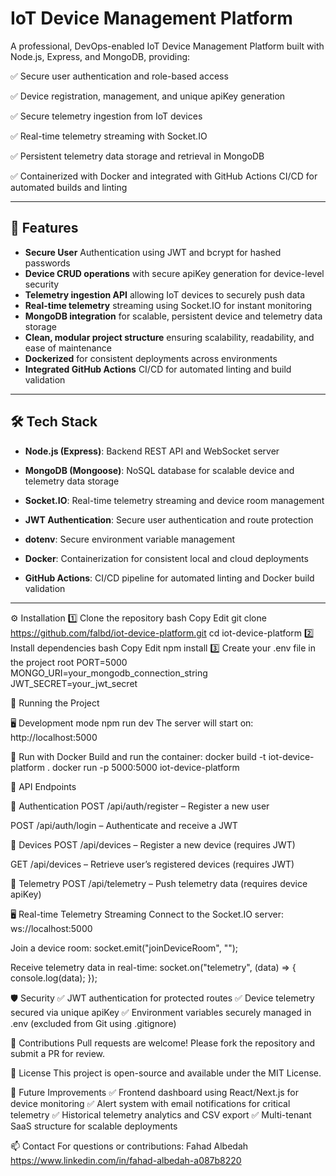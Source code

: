 # IoT Device Management Platform

A professional, DevOps-enabled IoT Device Management Platform built with Node.js, Express, and MongoDB, providing:

✅ Secure user authentication and role-based access

✅ Device registration, management, and unique apiKey generation

✅ Secure telemetry ingestion from IoT devices

✅ Real-time telemetry streaming with Socket.IO

✅ Persistent telemetry data storage and retrieval in MongoDB

✅ Containerized with Docker and integrated with GitHub Actions CI/CD for automated builds and linting



---

## 🚀 Features

- **Secure User** Authentication using JWT and bcrypt for hashed passwords
- **Device CRUD operations** with secure apiKey generation for device-level security
- **Telemetry ingestion API** allowing IoT devices to securely push data
- **Real-time telemetry** streaming using Socket.IO for instant monitoring
- **MongoDB integration** for scalable, persistent device and telemetry data storage
- **Clean, modular project structure** ensuring scalability, readability, and ease of maintenance
- **Dockerized** for consistent deployments across environments
- **Integrated GitHub Actions** CI/CD for automated linting and build validation


---

## 🛠 Tech Stack

- **Node.js (Express)**: Backend REST API and WebSocket server

- **MongoDB (Mongoose)**: NoSQL database for scalable device and telemetry data storage

- **Socket.IO**: Real-time telemetry streaming and device room management

- **JWT Authentication**: Secure user authentication and route protection

- **dotenv**: Secure environment variable management

- **Docker**: Containerization for consistent local and cloud deployments

- **GitHub Actions**: CI/CD pipeline for automated linting and Docker build validation

---

⚙️ Installation
1️⃣ Clone the repository
bash
Copy
Edit
git clone https://github.com/falbd/iot-device-platform.git
cd iot-device-platform
2️⃣ Install dependencies
bash
Copy
Edit
npm install
3️⃣ Create your .env file in the project root
PORT=5000
MONGO_URI=your_mongodb_connection_string
JWT_SECRET=your_jwt_secret

🚦 Running the Project

🖥️ Development mode
npm run dev
The server will start on:
http://localhost:5000

🐳 Run with Docker
Build and run the container:
docker build -t iot-device-platform .
docker run -p 5000:5000 iot-device-platform

📮 API Endpoints

🔐 Authentication
POST /api/auth/register – Register a new user

POST /api/auth/login – Authenticate and receive a JWT

🔧 Devices
POST /api/devices – Register a new device (requires JWT)

GET /api/devices – Retrieve user’s registered devices (requires JWT)

📡 Telemetry
POST /api/telemetry – Push telemetry data (requires device apiKey)

🖥️ Real-time Telemetry Streaming
Connect to the Socket.IO server:
ws://localhost:5000

Join a device room:
socket.emit("joinDeviceRoom", "<deviceId>");

Receive telemetry data in real-time:
socket.on("telemetry", (data) => {
  console.log(data);
});

🛡 Security
✅ JWT authentication for protected routes
✅ Device telemetry secured via unique apiKey
✅ Environment variables securely managed in .env (excluded from Git using .gitignore)

🤝 Contributions
Pull requests are welcome! Please fork the repository and submit a PR for review.

📄 License
This project is open-source and available under the MIT License.

🚀 Future Improvements
✅ Frontend dashboard using React/Next.js for device monitoring
✅ Alert system with email notifications for critical telemetry
✅ Historical telemetry analytics and CSV export
✅ Multi-tenant SaaS structure for scalable deployments

📫 Contact
For questions or contributions:
Fahad Albedah
https://www.linkedin.com/in/fahad-albedah-a087b8220
